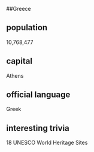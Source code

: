 ##Greece
## population
10,768,477

## capital
Athens
 
## official language
Greek

## interesting trivia
18 UNESCO World Heritage Sites


